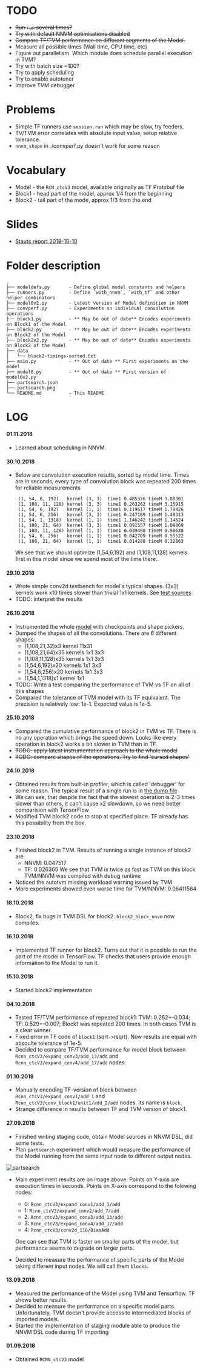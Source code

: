 TODO
====

 * ~~Run `run` several times?~~
 * ~~Try with default NNVM optimisations disabled~~
 * ~~Compare TF/TVM performance on different segments of the Model.~~
 * Measure all possible times (Wall time, CPU time, etc)
 * Figure out parallelism. Which module does schedule parallel execution in TVM?
 * Try with batch size ~100?
 * Try to apply scheduling
 * Try to enable autotuner
 * Improve TVM debugger

Problems
========

 * Simple TF runners use `session.run` which may be slow, try feeders.
 * TV/TVM error correlates with absolute input value, setup relative tolerance.
 * `nnvm_shape` in ./convperf.py doesn't work for some reason

Vocabulary
==========

 * Model - the `RCN_ctcV3` model, available originally as TF Protobuf file
 * Block1 - head part of the model, approx 1/4 from the beginning
 * Block2 - tail part of the mode, approx 1/3 from the end


Slides
======

 * [Stauts report 2018-10-10](http://code.huawei.com/mrc-cbg-opensource/hitvm-internal/blob/master/mironov/doc/Meeting%202018-10-10/MRC%20OSI%20Status%20report%202018-10-10.pptx)


Folder description
==================

    .
    ├── modeldefs.py       - Define global model constants and helpers
    ├── runners.py         - Define `with_nnvm`, `with_tf` and other helper combinators
    ├── model0v2.py        - Latest version of Model definition in NNVM
    ├── convperf.py        - Experiments on individual convolution operations
    ├── block1.py          - ** May be out of date** Encodes experiments on Block1 of the Model
    ├── block2.py          - ** May be out of date** Encodes experiments on Block2 of the Model
    ├── block2v2.py        - ** May be out of date** Encodes experiments on Block2 of the Model
    ├── data
    │   └── block2-timings-sorted.txt
    ├── main.py            - ** Out of date ** First experiments on the model
    ├── model0.py          - ** Out of date ** First version of model0v2.py
    ├── partsearch.json
    ├── partsearch.png
    └── README.md          - This README

LOG
===

#### 01.11.2018
 * Learned about scheduling in NNVM.

#### 30.10.2018
 * Below are convolution execution results, sorted by model time.  Times are
   in seconds, every type of convolution block was repeated 200 times for
   reliable measurements

        (1, 54, 6, 192)   kernel (3, 3)  time1 0.485376 timeM 3.88301
        (1, 108, 11, 128) kernel (3, 3)  time1 0.263262 timeM 3.15915
        (1, 54, 6, 192)   kernel (1, 1)  time1 0.119617 timeM 1.79426
        (1, 54, 6, 256)   kernel (3, 3)  time1 0.247189 timeM 1.48313
        (1, 54, 1, 1318)  kernel (1, 1)  time1 1.146242 timeM 1.14624
        (1, 108, 21, 64)  kernel (3, 3)  time1 0.091557 timeM 1.09869
        (1, 108, 11, 128) kernel (1, 1)  time1 0.039408 timeM 0.90638
        (1, 54, 6, 256)   kernel (1, 1)  time1 0.042709 timeM 0.55522
        (1, 108, 21, 64)  kernel (1, 1)  time1 0.014288 timeM 0.32863

   We see that we should optimize (1,54,6,192) and (1,108,11,128) kernels
   first in this model since we spend most of the time there..

#### 29.10.2018
 * Wrote simple conv2d testbench for model's typical shapes. (3x3) kernels work
   x10 times slower than trivial 1x1 kernels. See [test sources](./convperf.py)
 * TODO: interpret the results

#### 26.10.2018
 * Instrumented the whole [model](./model0v2.py) with checkpoints and shape
   pickers.
 * Dumped the shapes of all the convolutions. There are 6 different shapes:
   - (1,108,21,32)x3    kernel 11x31
   - (1,108,21,64)x35   kernels 1x1 3x3
   - (1,108,11,128)x35  kernels 1x1 3x3
   - (1,54,6,192)x20    kernels 1x1 3x3
   - (1,54,6,256)x20    kernels 1x1 3x3
   - (1,54,1,1318)x1    kernel 1x1
 * TODO: Write a test comparing the performance of TVM vs TF on all of this
   shapes
 * Compared the tolerance of TVM model with its TF equivalent. The
   precision is relatively low: 1e-1. Expected value is 1e-5.

#### 25.10.2018
 * Compared the cumulative performance of block2 in TVM vs TF. There is no any
   operation which brings the speed down. Looks like every operation in block2 works
   a bit slower in TVM than in TF.
 * ~~TODO: apply latest instrumentation approach to the whole model~~
 * ~~TODO: compare shapes of the operations. Try to find 'cursed shapes'~~

#### 24.10.2018
 * Obtained results from built-in profiler, which is called 'debugger' for some
   reason. The typical result of a single run is in
   [the dump file](./data/block2-timings-sorted.txt)
 * We can see, that despite the fact that the slowest operation is 2-3 times
   slower than others, it can't cause x2 slowdown, so we need better
   comparision with TensorFlow
 * Modified TVM block2 code to stop at specified place. TF already has this
   possibility from the box.

#### 23.10.2018
 * Finished block2 in TVM. Results of running a single instance of block2 are:
   - NNVM: 0.047517
   - TF:   0.026365
   We see that TVM is twice as fast as TVM on this block
   TVM/NNVM was compiled with debug runtime
 * Noticed the autotvm missing workload warning issued by TVM
 * More experiments showed even worse time for TVM/NNVM: 0.06411564

#### 18.10.2018
 * Block2, fix bugs in TVM DSL for block2. `block2_block_nnvm` now compiles.

#### 16.10.2018
 * Implemented TF runner for block2. Turns out that it is possible to run the
   part of the model in TensorFlow. TF checks that users provide enough
   information to the Model to run it.

#### 15.10.2018
 * Started block2 implementation

#### 04.10.2018
 * Tested TF/TVM performance of repeated block1: TVM: 0.262+-0.034; TF:
   0.529+-0.007; Block1 was repeated 200 times. In both cases TVM is a clear
   winner.
 * Fixed error in TF code of `block1` (sqrt`->`rsqrt). Now results are equal
   with absoulte tolerance of 1e-5.
 * Decided to compare TF/TVM performance for model block between
  `Rcnn_ctcV3/expand_conv3/add_13/add` and `Rcnn_ctcV3/expand_conv4/add_17/add`
   nodes.

#### 01.10.2018
 * Manually encoding TF-version of block between `Rcnn_ctcV3/expand_conv1/add_1`
   and `Rcnn_ctcV3/conv_block1/unit1/add_2/add` nodes. Its name is `block`.
 * Strange difference in results between TF and TVM version of block1.

#### 27.09.2018
 * Finished writing staging code, obtain Model sources in NNVM DSL, did some
   tests.
 * Plan `partsearch` experiment which would measure the performance of the Model
   running from the same input node to different output nodes.

![partsearch](./partsearch.png)

 * Main experiment results are on image above.
   Points on Y-axis are execution times in seconds.
   Points on X-axis correspond to the folowing nodes:

   - 0: `Rcnn_ctcV3/expand_conv1/add_1/add`
   - 1: `Rcnn_ctcV3/expand_conv2/add_7/add`
   - 2: `Rcnn_ctcV3/expand_conv3/add_13/add`
   - 3: `Rcnn_ctcV3/expand_conv4/add_17/add`
   - 4: `Rcnn_ctcV3/conv2d_116/BiasAdd`

   One can see that TVM is faster on smaller parts of the model, but performance
   seems to degrade on larger parts.
 * Decided to measure the performance of specific parts of the Model taking
   different input nodes. We will call them `blocks`.


#### 13.09.2018
 * Measured the performance of the Model using TVM and Tensorflow.
   TF shows better results.
 * Decided to measure the performance on a specific model parts. Unfortunately,
   TVM doesn't provide access to intermediated blocks of imported models.
 * Started the implementation of staging module able to produce the NNVM DSL code
   during TF importing

#### 01.09.2018
 * Obtained `RCNN_ctcV3` model

